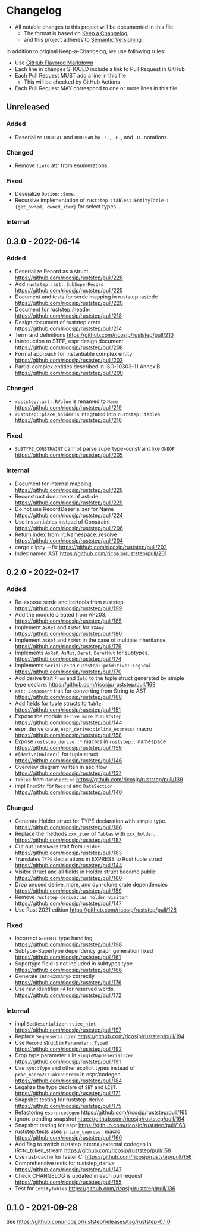 # Changelog

- All notable changes to this project will be documented in this file.
  - The format is based on [Keep a Changelog](https://keepachangelog.com/en/1.0.0/),
  - and this project adheres to [Semantic Versioning](https://semver.org/spec/v2.0.0.html).

In addition to original Keep-a-Changelog, we use following rules:

- Use [GitHub Flavored Markdown](https://github.github.com/gfm/)
- Each line in changes SHOULD include a link to Pull Request in GitHub
- Each Pull Request MUST add a line in this file
  - This will be checked by GitHub Actions
- Each Pull Request MAY correspond to one or more lines in this file

## Unreleased

### Added
- Deserialize `LOGICAL` and `BOOLEAN` by `.T.`, `.F.`, and `.U.` notations.

### Changed
- Remove `field` attr from enumerations.

### Fixed
- Deseialize `Option::Some`.
- Recursive implementation of `ruststep::tables::EntityTable::{get_owned, owned_iter}` for select types.

### Internal

## 0.3.0 - 2022-06-14

### Added
- Deserialize Record as a struct https://github.com/ricosjp/ruststep/pull/228
- Add `ruststep::ast::SubSuperRecord` https://github.com/ricosjp/ruststep/pull/225
- Document and tests for serde mapping in ruststep::ast::de https://github.com/ricosjp/ruststep/pull/220
- Document for ruststep::header https://github.com/ricosjp/ruststep/pull/218
- Design document of ruststep crate https://github.com/ricosjp/ruststep/pull/214
- Term and definitions https://github.com/ricosjp/ruststep/pull/210
- Introduction to STEP, espr design document https://github.com/ricosjp/ruststep/pull/208
- Formal approach for instantiable complex entity https://github.com/ricosjp/ruststep/pull/203
- Partial complex entities described in ISO-10303-11 Annex B https://github.com/ricosjp/ruststep/pull/200

### Changed
- `ruststep::ast::RValue` is renamed to `Name` https://github.com/ricosjp/ruststep/pull/219
- `ruststep::place_holder` is integrated into `ruststep::tables` https://github.com/ricosjp/ruststep/pull/216

### Fixed
- `SUBTYPE_CONSTRAINT` cannot parse supertype-constraint like `ONEOF` https://github.com/ricosjp/ruststep/pull/205

### Internal
- Document for internal mapping https://github.com/ricosjp/ruststep/pull/226
- Reconstruct documents of ast::de https://github.com/ricosjp/ruststep/pull/229
- Do not use RecordDeserializer for Name https://github.com/ricosjp/ruststep/pull/224
- Use Instantiables instead of Constraint https://github.com/ricosjp/ruststep/pull/206
- Return index from ir::Namespace::resolve https://github.com/ricosjp/ruststep/pull/204
- cargo clippy --fix https://github.com/ricosjp/ruststep/pull/202
- Index named AST https://github.com/ricosjp/ruststep/pull/201

## 0.2.0 - 2022-02-17

### Added
- Re-expose serde and itertools from ruststep https://github.com/ricosjp/ruststep/pull/199
- Add the module created from AP203. https://github.com/ricosjp/ruststep/pull/185
- Implement `AsRef` and `AsMut` for `XXAny`. https://github.com/ricosjp/ruststep/pull/180
- Implement `AsRef` and `AsMut` in the case of multiple inheritance. https://github.com/ricosjp/ruststep/pull/179
- Implements `AsRef`, `AsMut`, `Deref`, `DerefMut` for subtypes. https://github.com/ricosjp/ruststep/pull/174
- Implements `Serialize` to `ruststep::primitive::Logical`. https://github.com/ricosjp/ruststep/pull/170
- Add derive trait `From` and `Into` to the tuple struct generated by simple type declare. https://github.com/ricosjp/ruststep/pull/169
- `ast::Component` trait for converting from String to AST https://github.com/ricosjp/ruststep/pull/168
- Add fields for tuple structs to `Table`. https://github.com/ricosjp/ruststep/pull/151
- Expose the module `derive_more` in `ruststep`. https://github.com/ricosjp/ruststep/pull/144
- espr_derive crate, `espr_derive::inline_express!` macro https://github.com/ricosjp/ruststep/pull/158
- Expose `ruststep_derive::*` macros in `ruststep::` namespace https://github.com/ricosjp/ruststep/pull/159
- `#[derive(Holder)]` for tuple struct https://github.com/ricosjp/ruststep/pull/146
- Overview diagram written in asciiflow https://github.com/ricosjp/ruststep/pull/137
- `Tables` from `DataSection` https://github.com/ricosjp/ruststep/pull/139
- impl `FromStr` for `Record` and `DataSection` https://github.com/ricosjp/ruststep/pull/140

### Changed
- Generate Holder struct for TYPE declaration with simple type. https://github.com/ricosjp/ruststep/pull/186
- Replace the methods `xxx_iter` of `Tables` with `xxx_holder`.  https://github.com/ricosjp/ruststep/pull/187
- Cut out `IntoOwned` trait from `Holder`. https://github.com/ricosjp/ruststep/pull/183
- Translates `TYPE` declarations in EXPRESS to Rust tuple struct https://github.com/ricosjp/ruststep/pull/144
- Visitor struct and all fields in Holder struct become public https://github.com/ricosjp/ruststep/pull/160
- Drop unused derive_more, and dyn-clone crate dependencies https://github.com/ricosjp/ruststep/pull/159
- Remove `ruststep_derive::as_holder_visitor!` https://github.com/ricosjp/ruststep/pull/147
- Use Rust 2021 edition https://github.com/ricosjp/ruststep/pull/128

### Fixed
- Incorrect `GENERIC` type handling https://github.com/ricosjp/ruststep/pull/198
- Subtype-Supertype dependency graph generation fixed https://github.com/ricosjp/ruststep/pull/161
- Supertype field is not included in subtypes type https://github.com/ricosjp/ruststep/pull/166
- Generate `Into<XxxAny>` correctly https://github.com/ricosjp/ruststep/pull/176
- Use raw identifier `r#` for reserved words. https://github.com/ricosjp/ruststep/pull/172

### Internal
- impl `SeqDeserializer::size_hint` https://github.com/ricosjp/ruststep/pull/197
- Replace `SeqDeserializer` https://github.com/ricosjp/ruststep/pull/194
- Use `Record` struct in `Parameter::Typed` https://github.com/ricosjp/ruststep/pull/192
- Drop type parameter `T` in `SingleMapDeserializer` https://github.com/ricosjp/ruststep/pull/191
- Use `syn::Type` and other explicit types instead of `proc_macro2::TokenStream` in espr/codegen https://github.com/ricosjp/ruststep/pull/184
- Legalize the type declare of `SET` and `LIST`. https://github.com/ricosjp/ruststep/pull/171
- Snapshot testing for ruststep-derive https://github.com/ricosjp/ruststep/pull/175
- Refactoring `espr::codegen` https://github.com/ricosjp/ruststep/pull/165
- ignore pending snapshot https://github.com/ricosjp/ruststep/pull/164
- Snapshot testing for espr https://github.com/ricosjp/ruststep/pull/163
- ruststep/tests uses `inline_express!` macro https://github.com/ricosjp/ruststep/pull/160
- Add flag to switch ruststep internal/external codegen in IR::to_token_stream https://github.com/ricosjp/ruststep/pull/158
- Use rust-cache for faster CI https://github.com/ricosjp/ruststep/pull/156
- Comprehensive tests for ruststep_derive https://github.com/ricosjp/ruststep/pull/147
- Check CHANGELOG is updated in each pull request https://github.com/ricosjp/ruststep/pull/155
- Test for `EntityTables` https://github.com/ricosjp/ruststep/pull/136

## 0.1.0 - 2021-09-28

See https://github.com/ricosjp/ruststep/releases/tag/ruststep-0.1.0
